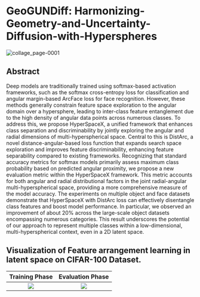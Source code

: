 # GeoGUNDiff: Harmonizing-Geometry-and-Uncertainty-Diffusion-with-Hyperspheres

![collage_page-0001](https://github.com/MuskanDosi12/HyperSpaceX/blob/main/HyperSpaceXFrameworkVisualAbstract.jpg)
## Abstract
Deep models are traditionally trained using softmax-based activation frameworks, such as the softmax cross-entropy loss for classification and angular margin-based ArcFace loss for face recognition. However, these methods generally constrain feature space exploration to the angular domain over a hypersphere, leading to inter-class feature entanglement due to the high density of angular data points across numerous classes. To address this, we propose HyperSpaceX, a unified framework that enhances class separation and discriminability by jointly exploring the angular and radial dimensions of multi-hyperspherical space. Central to this is DistArc, a novel distance-angular-based loss function that expands search space exploration and improves feature discriminability, enhancing feature separability compared to existing frameworks. Recognizing that standard accuracy metrics for softmax models primarily assess maximum class probability based on predicted angular proximity, we propose a new evaluation metric within the HyperSpaceX framework. This metric accounts for both angular and radial distributional factors in the joint radial-angular multi-hyperspherical space, providing a more comprehensive measure of the model accuracy. The experiments on multiple object and face datasets demonstrate that HyperSpaceX with DistArc loss can effectively disentangle class features and boost model performance. In particular, we observed an improvement of about 20% across the large-scale object datasets encompassing numerous categories. This result underscores the potential of our approach to represent multiple classes within a low-dimensional, multi-hyperspherical context, even in a 2D latent space.

## Visualization of Feature arrangement learning in latent space on CIFAR-100 Dataset.

Training Phase             |  Evaluation Phase
:-------------------------:|:-------------------------:
![](https://github.com/MuskanDosi12/HyperSpaceX/blob/main/train.gif) |  ![](https://github.com/MuskanDosi12/HyperSpaceX/blob/main/eval.gif)
